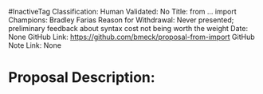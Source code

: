 #InactiveTag
Classification:
Human Validated: No
Title: from ... import
Champions: Bradley Farias
Reason for Withdrawal: Never presented; preliminary feedback about syntax cost not being worth the weight
Date: None
GitHub Link: https://github.com/bmeck/proposal-from-import
GitHub Note Link: None

# Proposal Description:
